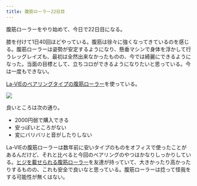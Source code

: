 ```yaml
---
title: 腹筋ローラー22日目
---
```

腹筋ローラーをやり始めて、今日で22日目になる。

膝を付けて1日40回ほどやっている。腹筋は徐々に強くなってきているのを感じる。腹筋ローラーは姿勢が安定するようになり、懸垂マシンで身体を浮かして行うレッグレイズも、最初は全然出来なかったものの、今では綺麗にできるようになった。当面の目標として、立ちコロができるようになりたいと思っている。今は一度もできない。

[La-VIEのベアリングタイプの腹筋ローラー](https://www.amazon.co.jp/dp/B07DNVTVVM)を使っている。

![](https://lh3.googleusercontent.com/docs/ADP-6oGis8VZLhlfRQ3Ka_j1YRlQ3dUKaHvvLQNeONJeS5anJZmE038OtxUR28ykm1jRxm3YE2xNr7hAVTqBEJBZ1L2JkE6cs1Omcc5d1_7UcpN2FrXSJ7JqIHMd6oakJKzKpJtsh2BPdoDcVJ6eOs4QlqsFS0yFZlpILO_RSKlEtWo2kiJifx5wHZVd1WJ-o9xon2U9glcSh7Muh_VpUfVTcOQhtt_TC1tPg7n8umNzJ6CGH_myv05y2030oH9uNFOxy-w-iMnMyqjh4OnjyQQ5DucU0HSM0-NpK9nOU5SiIFXyYHDUr4-vxCd5TxtjtwsLqqp8TBlTn40CGBbuxzUKcwDRWlVpdkWdAn_b0DjDJOUipy9iShAq2fb1MiL3udSgUcZUKVRsxpj-R7UQN3vkHjCLCY_4iz6jrBNeBQJ9ZCyX8ScJACmKPaOIGmomGcLuBaBQPmhs-bLhO4kAu3NdHxxDLv_5gDBal53wYz-fXkoutayuP3MdX2d9UCGmmzkNPSlf1cm94rwQ1Xne_nXGG3axzGSocGOuJwe3ylcL0ltcR4E7jCBQwZsX-mzjHIRh_eAdzGTJd954ZolPUQu7BpXxNgXhYXctiQ48ceAaR2K1Gr-QFG52nNgvP2i6j9UPDFBRZSWrfbOACbz3S9HifQaAbkLoV3kCl0kQGez02zaWCCjNZN7p1-cWkmfdH7ZiNdFEGCSSxCsC3NaxGNZfKqFINmByVQ07Wk9rpQlRPdGx-esCVgqQ0sEofaE1FrmJ-xBBgTHtTwYCri77nnGWsoEuQ95zH783KHlnTTtZoI3Iroz_ccTR0L3_vQ8z5_yzGEEdVFB-dFAfHU9V7xdNdY_BsGt3oyJeqwviXc_Czhe07eGvAj3zenZY9K7h1GrdhmgMB3n33uVG5w7bM_mwyqLdywun5RqsjrX6bRqawvcFEQEFYX3CFNKx9-VhhecwjruDBXiNjYrTvSHvONjzF9r-eo1OMGq31SCzGTzr6opQhrDaNK9oh6JEr-6zEsfeAMUS6vFnK5wRn4POaDp4DS0DrqxVAUHiWNTB12nM-j2eXDGBG_HzZIjnZNTSFmoBFFkm02zQ53S-Xxf7674yI3SJ604EVjQtcC4i8lMHU826rSwUouh5QA4BSN1pQ28G2XaEXCUXulOSbnUNWmtizdmH3ir6XIQD-yAfJkAm4rK3rcg1SuV0DUJ86pAZNDs-MAXW3K4ULJcfTTHFf382VCOoMqriEwQuWkRGPHkwse2Ld_uU)

良いところは次の通り。

*   2000円弱で購入できる
*   安っぽいところがない
*   変にバリバリと音がしたりしない

La-VIEの腹筋ローラーは数年前に安いタイプのものをオフィスで使ったことがあるんだけど、それと比べると今回のベアリングのやつはかなりしっかりしている。[ヒジを載せられる腹筋ローラー](https://www.amazon.co.jp/dp/B08MPRQ4PD)を友達が持っていて、大きかったり高かったりするものの、これも安全で良いなと思っている。腹筋ローラーは捻って怪我をする可能性が無くはない。
